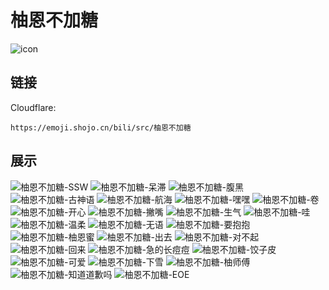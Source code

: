 # 柚恩不加糖
![icon](https://emoji.shojo.cn/bili/src/柚恩不加糖/icon.png)
## 链接
Cloudflare:
```
https://emoji.shojo.cn/bili/src/柚恩不加糖
```
## 展示
![柚恩不加糖-SSW](https://emoji.shojo.cn/bili/src/柚恩不加糖/柚恩不加糖-SSW.png)
![柚恩不加糖-呆滞](https://emoji.shojo.cn/bili/src/柚恩不加糖/柚恩不加糖-呆滞.png)
![柚恩不加糖-腹黑](https://emoji.shojo.cn/bili/src/柚恩不加糖/柚恩不加糖-腹黑.png)
![柚恩不加糖-古神语](https://emoji.shojo.cn/bili/src/柚恩不加糖/柚恩不加糖-古神语.png)
![柚恩不加糖-航海](https://emoji.shojo.cn/bili/src/柚恩不加糖/柚恩不加糖-航海.png)
![柚恩不加糖-嘿嘿](https://emoji.shojo.cn/bili/src/柚恩不加糖/柚恩不加糖-嘿嘿.png)
![柚恩不加糖-卷](https://emoji.shojo.cn/bili/src/柚恩不加糖/柚恩不加糖-卷.png)
![柚恩不加糖-开心](https://emoji.shojo.cn/bili/src/柚恩不加糖/柚恩不加糖-开心.png)
![柚恩不加糖-撇嘴](https://emoji.shojo.cn/bili/src/柚恩不加糖/柚恩不加糖-撇嘴.png)
![柚恩不加糖-生气](https://emoji.shojo.cn/bili/src/柚恩不加糖/柚恩不加糖-生气.png)
![柚恩不加糖-哇](https://emoji.shojo.cn/bili/src/柚恩不加糖/柚恩不加糖-哇.png)
![柚恩不加糖-温柔](https://emoji.shojo.cn/bili/src/柚恩不加糖/柚恩不加糖-温柔.png)
![柚恩不加糖-无语](https://emoji.shojo.cn/bili/src/柚恩不加糖/柚恩不加糖-无语.png)
![柚恩不加糖-要抱抱](https://emoji.shojo.cn/bili/src/柚恩不加糖/柚恩不加糖-要抱抱.png)
![柚恩不加糖-柚恩蜜](https://emoji.shojo.cn/bili/src/柚恩不加糖/柚恩不加糖-柚恩蜜.png)
![柚恩不加糖-出去](https://emoji.shojo.cn/bili/src/柚恩不加糖/柚恩不加糖-出去.png)
![柚恩不加糖-对不起](https://emoji.shojo.cn/bili/src/柚恩不加糖/柚恩不加糖-对不起.png)
![柚恩不加糖-回来](https://emoji.shojo.cn/bili/src/柚恩不加糖/柚恩不加糖-回来.png)
![柚恩不加糖-急的长痘痘](https://emoji.shojo.cn/bili/src/柚恩不加糖/柚恩不加糖-急的长痘痘.png)
![柚恩不加糖-饺子皮](https://emoji.shojo.cn/bili/src/柚恩不加糖/柚恩不加糖-饺子皮.png)
![柚恩不加糖-可爱](https://emoji.shojo.cn/bili/src/柚恩不加糖/柚恩不加糖-可爱.png)
![柚恩不加糖-下雪](https://emoji.shojo.cn/bili/src/柚恩不加糖/柚恩不加糖-下雪.png)
![柚恩不加糖-柚师傅](https://emoji.shojo.cn/bili/src/柚恩不加糖/柚恩不加糖-柚师傅.png)
![柚恩不加糖-知道道歉吗](https://emoji.shojo.cn/bili/src/柚恩不加糖/柚恩不加糖-知道道歉吗.png)
![柚恩不加糖-EOE](https://emoji.shojo.cn/bili/src/柚恩不加糖/柚恩不加糖-EOE.png)
